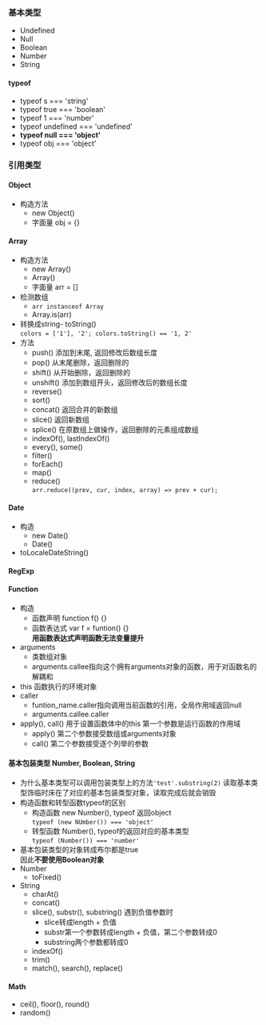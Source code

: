 ### 基本类型  
- Undefined
- Null
- Boolean
- Number
- String  

#### typeof 
- typeof s === 'string' 
- typeof true === 'boolean'
- typeof 1 === 'number'
- typeof undefined === 'undefined' 
- **typeof null === 'object'**
- typeof obj === 'object'

### 引用类型 
#### Object
- 构造方法
    - new Object()
    - 字面量 obj = {}
#### Array 
- 构造方法 
    - new Array()
    - Array()
    - 字面量 arr = []
- 检测数组 
    - ```arr instanceof Array```
    - Array.is(arr)
- 转换成string- toString()  
```colors = ['1'], '2'; colors.toString() == '1, 2'```
- 方法  
    - push() 添加到末尾, 返回修改后数组长度  
    - pop() 从末尾删除，返回删除的  
    - shift() 从开始删除，返回删除的
    - unshift() 添加到数组开头，返回修改后的数组长度  
    - reverse()
    - sort()
    - concat() 返回合并的新数组
    - slice() 返回新数组
    - splice() 在原数组上做操作，返回删除的元素组成数组 
    - indexOf(), lastIndexOf()
    - every(), some() 
    - filter()
    - forEach()
    - map()
    - reduce()   
        ```arr.reduce((prev, cur, index, array) => prev + cur);```

#### Date
- 构造 
    - new Date()
    - Date()
- toLocaleDateString()

#### RegExp 


#### Function 
- 构造
    - 函数声明 function f() {}
    - 函数表达式 var f = funtion() {}  
      **用函数表达式声明函数无法变量提升** 
- arguments 
    - 类数组对象  
    - arguments.callee指向这个拥有arguments对象的函数，用于对函数名的解耦和  
- this
函数执行的环境对象 
- caller 
    - funtion_name.caller指向调用当前函数的引用，全局作用域返回null  
    - arguments.callee.caller
- apply(), call() 
用于设置函数体中的this 
第一个参数是运行函数的作用域
    - apply() 第二个参数接受数组或arguments对象  
    - call() 第二个参数接受逐个列举的参数

#### 基本包装类型 Number, Boolean, String  
- 为什么基本类型可以调用包装类型上的方法```'test'.substring(2)```
读取基本类型饰临时床在了对应的基本包装类型对象，读取完成后就会销毁  
- 构造函数和转型函数typeof的区别 
    - 构造函数 new Number(), typeof 返回object  
      ```typeof (new NUmber()) === 'object'```
    - 转型函数 Number(), typeof的返回对应的基本类型   
      ```typeof (Number()) === 'number'``` 
- 基本包装类型的对象转成布尔都是true  
因此**不要使用Boolean对象**  
- Number
    - toFixed()
- String
    - charAt()
    - concat()
    - slice(), substr(), substring()
      遇到负值参数时 
        - slice转成length + 负值
        - substr第一个参数转成length + 负值，第二个参数转成0
        - substring两个参数都转成0 
    - indexOf()
    - trim()
    - match(), search(), replace()

#### Math 
- ceil(), floor(), round()
- random()



